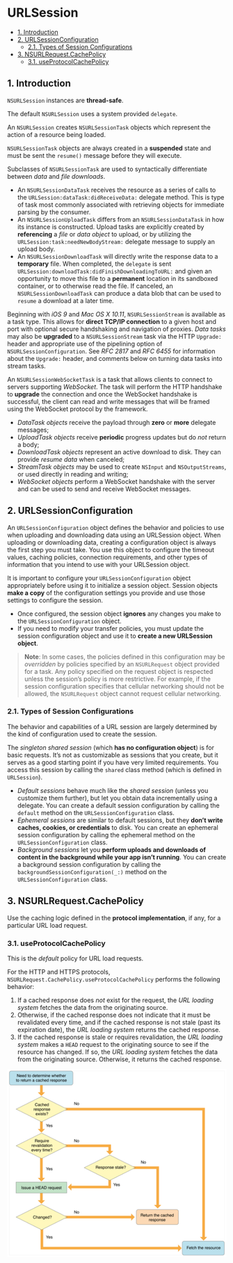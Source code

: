 # URLSession <!-- omit in toc -->

- [1. Introduction](#1-introduction)
- [2. URLSessionConfiguration](#2-urlsessionconfiguration)
  - [2.1. Types of Session Configurations](#21-types-of-session-configurations)
- [3. NSURLRequest.CachePolicy](#3-nsurlrequestcachepolicy)
  - [3.1. useProtocolCachePolicy](#31-useprotocolcachepolicy)

## 1. Introduction

`NSURLSession` instances are **thread-safe**.

The default `NSURLSession` uses a system provided `delegate`.

An `NSURLSession` creates `NSURLSessionTask` objects which represent the
action of a resource being loaded.

`NSURLSessionTask` objects are always created in a **suspended** state and must be sent the `resume()` message before they will execute.

Subclasses of `NSURLSessionTask` are used to syntactically differentiate between *data* and *file downloads*.

- An `NSURLSessionDataTask` receives the resource as a series of calls to the `URLSession:dataTask:didReceiveData:` delegate method. This is type of task most commonly associated with retrieving objects for immediate parsing by the consumer.
- An `NSURLSessionUploadTask` differs from an `NSURLSessionDataTask` in how its instance is constructed. Upload tasks are explicitly created by **referencing** a *file* or *data object* to upload, or by utilizing the `URLSession:task:needNewBodyStream:` delegate message to supply an upload body.
- An `NSURLSessionDownloadTask` will directly write the response data to a **temporary** file. When completed, the `delegate` is sent `URLSession:downloadTask:didFinishDownloadingToURL:` and given an opportunity to move this file to a **permanent** location in its sandboxed container, or to otherwise read the file. If canceled, an `NSURLSessionDownloadTask` can produce a data blob that can be used to `resume` a download at a later time.

Beginning with *iOS 9* and *Mac OS X 10.11*, `NSURLSessionStream` is available as a task type.  This allows for **direct TCP/IP connection** to a given host and port with optional secure handshaking and navigation of proxies. *Data tasks* may also be **upgraded** to a `NSURLSessionStream` task via the HTTP `Upgrade:` header and appropriate use of the pipelining option of `NSURLSessionConfiguration`.  See *RFC 2817* and *RFC 6455* for information about the `Upgrade:` header, and comments below on turning data tasks into stream tasks.

An `NSURLSessionWebSocketTask` is a task that allows clients to connect to servers supporting *WebSocket*. The task will perform the HTTP handshake to **upgrade** the connection and once the WebSocket handshake is successful, the client can read and write messages that will be framed using the WebSocket protocol by the framework.

- *DataTask objects* receive the payload through **zero** or **more** delegate messages;
- *UploadTask objects* receive **periodic** progress updates but do *not* return a body;
- *DownloadTask objects* represent an active download to disk. They can provide *resume data* when canceled;
- *StreamTask objects* may be used to create `NSInput` and `NSOutputStreams`, or used directly in reading and writing;
- *WebSocket objects* perform a WebSocket handshake with the server and can be used to send and receive WebSocket messages.

## 2. URLSessionConfiguration

An `URLSessionConfiguration` object defines the behavior and policies to use when uploading and downloading data using an URLSession object. When uploading or downloading data, creating a configuration object is always the first step you must take. You use this object to configure the timeout values, caching policies, connection requirements, and other types of information that you intend to use with your URLSession object.

It is important to configure your `URLSessionConfiguration` object appropriately before using it to initialize a session object. Session objects **make a copy** of the configuration settings you provide and use those settings to configure the session.

- Once configured, the session object **ignores** any changes you make to the `URLSessionConfiguration` object.
- If you need to modify your transfer policies, you must update the session configuration object and use it to **create a new URLSession object**.

> **Note**:
> In some cases, the policies defined in this configuration may be *overridden* by policies specified by an `NSURLRequest` object provided for a task. Any policy specified on the request object is respected unless the session’s policy is more restrictive. For example, if the session configuration specifies that cellular networking should not be allowed, the `NSURLRequest` object cannot request cellular networking.

### 2.1. Types of Session Configurations

The behavior and capabilities of a URL session are largely determined by the kind of configuration used to create the session.

The *singleton shared session* (which **has no configuration object**) is for basic requests. It’s not as customizable as sessions that you create, but it serves as a good starting point if you have very limited requirements. You access this session by calling the `shared` class method (which is defined in `URLSession`).

- *Default sessions* behave much like the *shared session* (unless you customize them further), but let you obtain data incrementally using a delegate. You can create a default session configuration by calling the `default` method on the `URLSessionConfiguration` class.
- *Ephemeral sessions* are similar to default sessions, but they **don’t write caches, cookies, or credentials** to disk. You can create an ephemeral session configuration by calling the ephemeral method on the `URLSessionConfiguration` class.
- *Background sessions* let you **perform uploads and downloads of content in the background while your app isn’t running**. You can create a background session configuration by calling the `backgroundSessionConfiguration(_:)` method on the `URLSessionConfiguration` class.

## 3. NSURLRequest.CachePolicy

Use the caching logic defined in the **protocol implementation**, if any, for a particular URL load request.

### 3.1. useProtocolCachePolicy

This is the *default* policy for URL load requests.

For the HTTP and HTTPS protocols, `NSURLRequest.CachePolicy.useProtocolCachePolicy` performs the following behavior:

1. If a cached response does *not* exist for the request, the *URL loading system* fetches the data from the originating source.
2. Otherwise, if the cached response does not indicate that it must be revalidated every time, and if the cached response is not stale (past its expiration date), the *URL loading system* returns the cached response.
3. If the cached response is stale or requires revalidation, the *URL loading system* makes a `HEAD` request to the originating source to see if the resource has changed. If so, the *URL loading system* fetches the data from the originating source. Otherwise, it returns the cached response.

![useProtocolCachePolicy](../media/iOS/AppleDocumentation/useProtocolCachePolicy.png)
